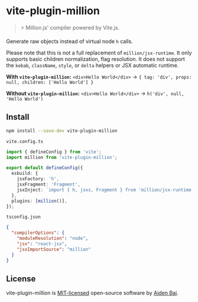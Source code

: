 # vite-plugin-million

> ⚡ Million.js' compiler powered by Vite.js.

Generate raw objects instead of virtual node `h` calls.

Please note that this is not a full replacement of `million/jsx-runtime`. It only supports basic children normalization, flag resolution. It does not support the `kebab`, `className`, `style`, or `delta` helpers or JSX automatic runtime.

**With `vite-plugin-million`:** `<div>Hello World</div>` → `{ tag: 'div', props: null, children: ['Hello World'] }`

**Without `vite-plugin-million`:** `<div>Hello World</div>` → `h('div', null, 'Hello World')`

## Install

```sh
npm install --save-dev vite-plugin-million
```

`vite.config.ts`

```ts
import { defineConfig } from 'vite';
import million from 'vite-plugin-million';

export default defineConfig({
  esbuild: {
    jsxFactory: 'h',
    jsxFragment: 'Fragment',
    jsxInject: `import { h, jsxs, Fragment } from 'million/jsx-runtime'`,
  },
  plugins: [million()],
});
```

`tsconfig.json`

```json
{
  "compilerOptions": {
    "moduleResolution": "node",
    "jsx": "react-jsx",
    "jsxImportSource": "million"
  }
}
```

## License

vite-plugin-million is [MIT-licensed](LICENSE) open-source software by [Aiden Bai](https://github.com/aidenybai).
